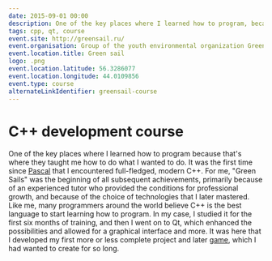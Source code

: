```yaml
---
date: 2015-09-01 00:00
description: One of the key places where I learned how to program, because that's where they taught me how to do what I wanted to do. For the first time since Pascal, I was exposed to full-fledged, modern C++.
tags: cpp, qt, course
event.site: http://greensail.ru/
event.organisation: Group of the youth environmental organization Green Sail
event.location.title: Green sail
logo: .png
event.location.latitude: 56.3286077
event.location.longitude: 44.0109856
event.type: course
alternateLinkIdentifier: greensail-course
---
```

# C++ development course

One of the key places where I learned how to program because that's where they taught me how to do what I wanted to do. It was the first time since [Pascal](https://coolone.ru/events/pascal-delphi-course/) that I encountered full-fledged, modern C++.
For me, "Green Sails" was the beginning of all subsequent achievements, primarily because of an experienced tutor who provided the conditions for professional growth, and because of the choice of technologies that I later mastered. 
Like me, many programmers around the world believe C++ is the best language to start learning how to program. In my case, I studied it for the first six months of training, and then I went on to Qt, which enhanced the possibilities and allowed for a graphical interface and more.
It was here that I developed my first more or less complete project and later [game](https://coolone.ru/projects/sword-battle/), which I had wanted to create for so long.
